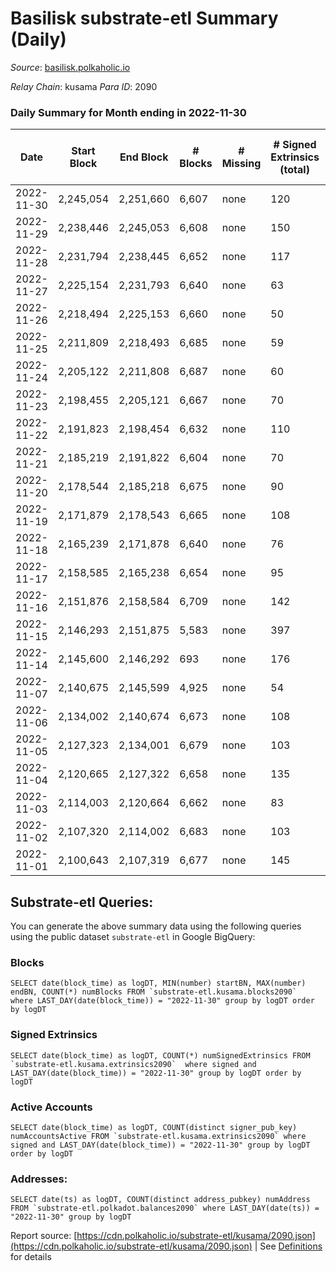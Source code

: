 # Basilisk substrate-etl Summary (Daily)

_Source_: [basilisk.polkaholic.io](https://basilisk.polkaholic.io)

*Relay Chain*: kusama
*Para ID*: 2090



### Daily Summary for Month ending in 2022-11-30


| Date | Start Block | End Block | # Blocks | # Missing | # Signed Extrinsics (total) | # Active Accounts | # Addresses with Balances | # Events | # Transfers | # XCM Transfers In | # XCM Transfers Out |
| ---- | ----------- | --------- | -------- | --------- | --------------------------- | ----------------- | ------------------------- | -------- | ----------- | ------------------ | ------------------- |
| 2022-11-30 | 2,245,054 | 2,251,660 | 6,607 | none  | 120 | 38 | 16,833 | 21,438 | 174 ($10,956.55) | 21 ($2,774.41) | 28 ($4,852.32) |
| 2022-11-29 | 2,238,446 | 2,245,053 | 6,608 | none  | 150 | 35 |  | 21,418 | 122 ($5,538.39) | 16 ($1,255.83) | 13 ($2,351.44) |
| 2022-11-28 | 2,231,794 | 2,238,445 | 6,652 | none  | 117 | 37 | 16,828 | 21,361 | 121 ($12,662.18) | 20 ($2,222.23) | 19 ($5,582.84) |
| 2022-11-27 | 2,225,154 | 2,231,793 | 6,640 | none  | 63 | 30 | 16,824 | 20,616 | 50 ($2,245.24) | 10 ($1,191.37) | 8 ($570.11) |
| 2022-11-26 | 2,218,494 | 2,225,153 | 6,660 | none  | 50 | 27 |  | 20,568 | 41 ($1,520.15) | 9 ($433.71) | 7 ($920.28) |
| 2022-11-25 | 2,211,809 | 2,218,493 | 6,685 | none  | 59 | 24 | 16,820 | 20,820 | 71 ($5,913.38) | 14 ($1,438.17) | 7 ($620.57) |
| 2022-11-24 | 2,205,122 | 2,211,808 | 6,687 | none  | 60 | 27 | 16,819 | 20,767 | 59 ($4,160.85) | 6 ($545.83) | 10 ($1,258.25) |
| 2022-11-23 | 2,198,455 | 2,205,121 | 6,667 | none  | 70 | 46 |  | 20,753 | 61 ($1,606.43) | 8 ($264.90) | 13 ($974.59) |
| 2022-11-22 | 2,191,823 | 2,198,454 | 6,632 | none  | 110 | 34 |  | 21,187 | 118 ($5,812.13) | 15 ($1,614.51) | 29 ($3,213.26) |
| 2022-11-21 | 2,185,219 | 2,191,822 | 6,604 | none  | 70 | 29 | 16,816 | 20,862 | 108 ($3,530.39) | 24 ($1,956.77) | 16 ($5,849.40) |
| 2022-11-20 | 2,178,544 | 2,185,218 | 6,675 | none  | 90 | 39 | 16,814 | 21,124 | 96 ($4,214.34) | 19 ($1,173.37) | 20 ($3,599.57) |
| 2022-11-19 | 2,171,879 | 2,178,543 | 6,665 | none  | 108 | 38 |  | 21,257 | 124 ($9,236.79) | 18 ($3,363.16) | 21 ($6,543.07) |
| 2022-11-18 | 2,165,239 | 2,171,878 | 6,640 | none  | 76 | 32 | 16,812 | 20,883 | 97 ($6,411.93) | 17 ($1,882.60) | 7 ($1,125.76) |
| 2022-11-17 | 2,158,585 | 2,165,238 | 6,654 | none  | 95 | 23 | 16,812 | 21,101 | 68 ($1,671.15) | 8 ($1,765.31) | 11 ($2,050.03) |
| 2022-11-16 | 2,151,876 | 2,158,584 | 6,709 | none  | 142 | 55 |  | 21,957 | 150 ($7,046.54) | 31 ($1,752.42) | 36 ($6,212.32) |
| 2022-11-15 | 2,146,293 | 2,151,875 | 5,583 | none  | 397 | 51 | 16,808 | 19,746 | 84 ($9,638.64) | 14 ($3,421.73) | 14 ($7,151.64) |
| 2022-11-14 | 2,145,600 | 2,146,292 | 693 | none  | 176 | 95 |  | 3,539 | 63 ($9,906.45) | 5 ($71.87) | 15 ($1,686.04) |
| 2022-11-07 | 2,140,675 | 2,145,599 | 4,925 | none  | 54 | 18 | 16,794 | 15,298 | 40 ($1,263.26) | 21 ($1,113.91) | 11 ($779.22) |
| 2022-11-06 | 2,134,002 | 2,140,674 | 6,673 | none  | 108 | 45 |  | 21,115 | 113 ($7,332.03) | 21 ($2,731.41) | 8 ($1,516.47) |
| 2022-11-05 | 2,127,323 | 2,134,001 | 6,679 | none  | 103 | 46 |  | 21,064 | 110 ($6,277.87) | 16 ($6,651.31) | 13 ($6,683.87) |
| 2022-11-04 | 2,120,665 | 2,127,322 | 6,658 | none  | 135 | 39 | 16,787 | 21,122 | 128 ($4,354.76) | 17 ($2,061.06) | 8 ($520.50) |
| 2022-11-03 | 2,114,003 | 2,120,664 | 6,662 | none  | 83 | 34 |  | 20,718 | 67 ($1,143.32) | 15 ($582.72) | 10 ($322.80) |
| 2022-11-02 | 2,107,320 | 2,114,002 | 6,683 | none  | 103 | 37 | 16,776 | 21,107 | 92 ($3,170.01) | 24 ($1,784.11) | 17 ($903.29) |
| 2022-11-01 | 2,100,643 | 2,107,319 | 6,677 | none  | 145 | 42 |  | 21,277 | 92 ($5,334.37) | 17 ($6,125.33) | 7 ($673.67) |

## Substrate-etl Queries:
You can generate the above summary data using the following queries using the public dataset `substrate-etl` in Google BigQuery:


### Blocks
```
SELECT date(block_time) as logDT, MIN(number) startBN, MAX(number) endBN, COUNT(*) numBlocks FROM `substrate-etl.kusama.blocks2090`  where LAST_DAY(date(block_time)) = "2022-11-30" group by logDT order by logDT
```


### Signed Extrinsics
```
SELECT date(block_time) as logDT, COUNT(*) numSignedExtrinsics FROM `substrate-etl.kusama.extrinsics2090`  where signed and LAST_DAY(date(block_time)) = "2022-11-30" group by logDT order by logDT
```


### Active Accounts
```
SELECT date(block_time) as logDT, COUNT(distinct signer_pub_key) numAccountsActive FROM `substrate-etl.kusama.extrinsics2090` where signed and LAST_DAY(date(block_time)) = "2022-11-30" group by logDT order by logDT
```


### Addresses:
```
SELECT date(ts) as logDT, COUNT(distinct address_pubkey) numAddress FROM `substrate-etl.polkadot.balances2090` where LAST_DAY(date(ts)) = "2022-11-30" group by logDT
```



Report source: [https://cdn.polkaholic.io/substrate-etl/kusama/2090.json](https://cdn.polkaholic.io/substrate-etl/kusama/2090.json) | See [Definitions](/DEFINITIONS.md) for details

